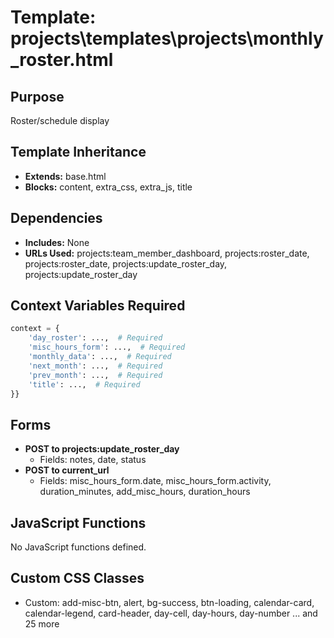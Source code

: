 # Template: projects\templates\projects\monthly_roster.html

## Purpose
Roster/schedule display

## Template Inheritance
- **Extends:** base.html
- **Blocks:** content, extra_css, extra_js, title

## Dependencies
- **Includes:** None
- **URLs Used:** projects:team_member_dashboard, projects:roster_date, projects:roster_date, projects:update_roster_day, projects:update_roster_day

## Context Variables Required
```python
context = {
    'day_roster': ...,  # Required
    'misc_hours_form': ...,  # Required
    'monthly_data': ...,  # Required
    'next_month': ...,  # Required
    'prev_month': ...,  # Required
    'title': ...,  # Required
}}
```

## Forms
- **POST to projects:update_roster_day**
  - Fields: notes, date, status
- **POST to current_url**
  - Fields: misc_hours_form.date, misc_hours_form.activity, duration_minutes, add_misc_hours, duration_hours

## JavaScript Functions
No JavaScript functions defined.

## Custom CSS Classes
- Custom: add-misc-btn, alert, bg-success, btn-loading, calendar-card, calendar-legend, card-header, day-cell, day-hours, day-number ... and 25 more
